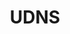 ---
layout: default
title: UDNS
parent: Networking
grand_parent: Public Cloud
permalink: /public-cloud/networking/udns/
nav_order: 5
---